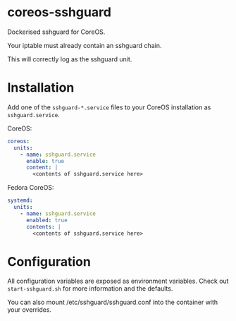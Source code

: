 # coreos-sshguard
Dockerised sshguard for CoreOS.

Your iptable must already contain an sshguard chain.

This will correctly log as the sshguard unit.

# Installation

Add one of the ``sshguard-*.service`` files to your CoreOS installation as ``sshguard.service``.

CoreOS:
```yaml
coreos:
  units:
    - name: sshguard.service
      enable: true
      content: |
        <contents of sshguard.service here>
```

Fedora CoreOS:
```yaml
systemd:
  units:
    - name: sshguard.service
      enabled: true
      contents: |
        <contents of sshguard.service here>
```

# Configuration

All configuration variables are exposed as environment variables. Check out `start-sshguard.sh` for more information and the defaults.

You can also mount /etc/sshguard/sshguard.conf into the container with your overrides.
